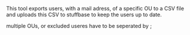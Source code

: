 This tool exports users, with a mail adress, of a specific OU to a CSV file and uploads this CSV to stuffbase to keep the users up to date.

multiple OUs, or excluded useres have to be seperated by ;
